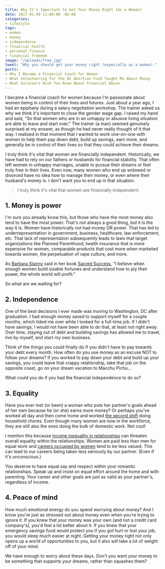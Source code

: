 ```yaml
---
title: Why It's Important to Get Your Money Right (As a Woman)
date: 2017-01-09 11:00:00 -05:00
categories:
- lifestyle
tags:
- women
- money
- independence
- financial health
- personal finance
- financial freedom
image: "/uploads/free.jpg"
tweet: "Why you should get your money right (especially as a woman)."
posts:
- Why I Became a Financial Coach for Women
- What Volunteering For The DC Abortion Fund Taught Me About Money
- What Survivors Wish You Knew About Financial Abuse
---
```


I became a financial coach for women because I'm passionate about women being in control of their lives and futures. Just about a year ago, I had an epiphany during a salary negotiation workshop. The trainer asked us why we think it's important to close the gender wage gap. I raised my hand and said, "So that women who are in an unhappy or abusive living situation are able to leave and start over." The trainer (a man) seemed genuinely surprised at my answer, as though he had never really thought of it that way. I realized in that moment that I wanted to work one-on-one with women to help them pay down debt, build up savings, earn more, and generally be in control of their lives so that they could achieve their dreams.

I truly think it's vital that women are financially independent. Historically, we have had to rely on our fathers or husbands for financial stability. That often left women in unhappy marriages, unable to pursue their dreams or feel truly free in their lives. Even now, many women who end up widowed or divorced have no idea how to manage their money, or even where their husband's money is. I don't want you to end up in that situation.

> I truly think it's vital that women are financially independent.

## 1. Money is power

I'm sure you already know this, but those who have the most money also tend to have the most power. That's not always a good thing, but it is the way it is. Women have historically not had money OR power. That has led to underrepresentation in government, business, healthcare, law enforcement, etc. That lack of representation subsequently leads to laws that target organizations like Planned Parenthood, health insurance that is more expensive for women, comparable products that cost more when marketed towards women, the perpetuation of rape culture, and more.

As [Barbara Stanny](http://barbarastanny.com/) said in her book [Sacred Success](https://www.amazon.com/Sacred-Success-Course-Financial-Miracles-ebook/dp/B00MMP6MEO/ref=sr_1_1?s=books&ie=UTF8&qid=1483931311&sr=1-1&keywords=sacred\+success), "I believe when enough women build sizable fortunes and understand how to ply their power, the whole world will profit."

So what are we waiting for?

## 2. Independence

One of the best decisions I ever made was moving to Washington, DC after graduation. I had enough money saved to support myself for a couple months, which tided me over while I looked for a full-time job. If I didn't have savings, I would not have been able to do that, at least not right away. Over time, staying out of debt and building savings has allowed me to travel, live by myself, and start my own business.

Think of the things you could finally do if you didn't have to pay towards your debt every month. How often do you use money as an excuse NOT to follow your dreams? If you worked to pay down your debt and build up your savings, you could leave that crappy relationship, take that job on the opposite coast, go on your dream vacation to Macchu Pichu...

What could you do if you had the financial independence to do so?

## 3. Equality

Have you ever met (or been) a woman who puts her partner's goals ahead of her own because he (or she) earns more money? Or perhaps you've worked all day and then come home and worked [the second shift](https://www.amazon.com/Second-Shift-Arlie-Hochschild/dp/B000CDG842) doing household chores. Even though many women are now in the workforce, they are still also the ones doing the bulk of domestic work. Not cool!

I mention this because [income inequality in relationships](http://www.wisebread.com/4-ways-an-income-gap-can-strain-your-relationship) can threaten overall equality within the relationships. Women are paid less than men for equal work and [careers occupied by women](http://www.nytimes.com/2017/01/04/upshot/why-men-dont-want-the-jobs-done-mostly-by-women.html) tend to be less valued. This can lead to our careers being taken less seriously by our partner. (Even if it's unconscious.)

You deserve to have equal say and respect within your romantic relationships. Speak up and insist on equal effort around the home and with parenting. Your career and other goals are just as valid as your partner's, regardless of income.

## 4. Peace of mind

How much emotional energy do you spend worrying about money? And I know you're just as stressed out about money even when you're trying to ignore it. If you knew that your money was your own (and not a credit card company's), you'd feel a lot better about it. If you knew that your emergency savings fund would protect you if you got hurt or lost your job, you would sleep much easier at night. Getting your money right not only opens up a world of opportunities to you, but it also will take a lot of weight off of your mind.

We have enough to worry about these days. Don't you want your money to be something that supports your dreams, rather than squashes them?
